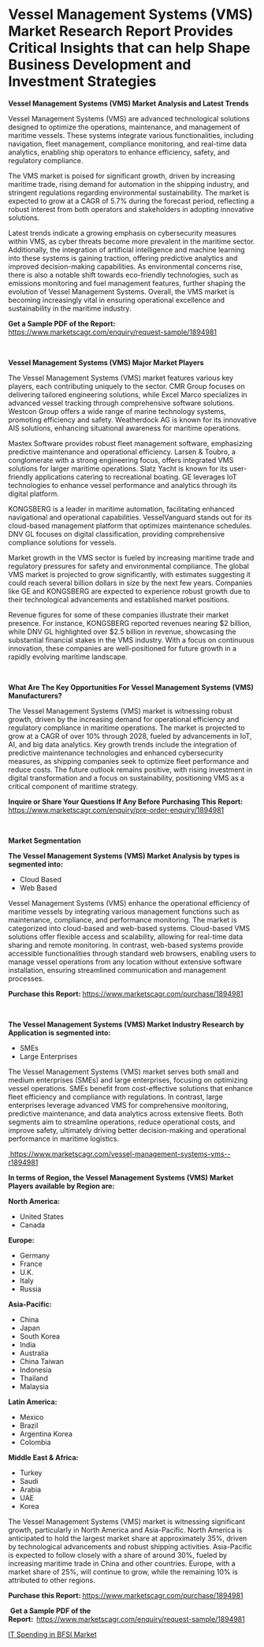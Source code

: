 <p><h1>Vessel Management Systems (VMS) Market Research Report Provides Critical Insights that can help Shape Business Development and Investment Strategies</h1></p><p><strong>Vessel Management Systems (VMS) Market Analysis and Latest Trends</strong></p>
<p><p>Vessel Management Systems (VMS) are advanced technological solutions designed to optimize the operations, maintenance, and management of maritime vessels. These systems integrate various functionalities, including navigation, fleet management, compliance monitoring, and real-time data analytics, enabling ship operators to enhance efficiency, safety, and regulatory compliance. </p><p>The VMS market is poised for significant growth, driven by increasing maritime trade, rising demand for automation in the shipping industry, and stringent regulations regarding environmental sustainability. The market is expected to grow at a CAGR of 5.7% during the forecast period, reflecting a robust interest from both operators and stakeholders in adopting innovative solutions. </p><p>Latest trends indicate a growing emphasis on cybersecurity measures within VMS, as cyber threats become more prevalent in the maritime sector. Additionally, the integration of artificial intelligence and machine learning into these systems is gaining traction, offering predictive analytics and improved decision-making capabilities. As environmental concerns rise, there is also a notable shift towards eco-friendly technologies, such as emissions monitoring and fuel management features, further shaping the evolution of Vessel Management Systems. Overall, the VMS market is becoming increasingly vital in ensuring operational excellence and sustainability in the maritime industry.</p></p>
<p><strong>Get a Sample PDF of the Report:&nbsp;</strong> <a href="https://www.marketscagr.com/enquiry/request-sample/1894981?utm_campaign=3095&utm_medium=2&utm_source=Github&utm_content=ia&utm_term=28032025&utm_id=vessel-management-systems-vms">https://www.marketscagr.com/enquiry/request-sample/1894981</a></p>
<p>&nbsp;</p>
<p><strong>Vessel Management Systems (VMS) Major Market Players</strong></p>
<p><p>The Vessel Management Systems (VMS) market features various key players, each contributing uniquely to the sector. CMR Group focuses on delivering tailored engineering solutions, while Excel Marco specializes in advanced vessel tracking through comprehensive software solutions. Westcon Group offers a wide range of marine technology systems, promoting efficiency and safety. Weatherdock AG is known for its innovative AIS solutions, enhancing situational awareness for maritime operations.</p><p>Mastex Software provides robust fleet management software, emphasizing predictive maintenance and operational efficiency. Larsen & Toubro, a conglomerate with a strong engineering focus, offers integrated VMS solutions for larger maritime operations. Slatz Yacht is known for its user-friendly applications catering to recreational boating. GE leverages IoT technologies to enhance vessel performance and analytics through its digital platform.</p><p>KONGSBERG is a leader in maritime automation, facilitating enhanced navigational and operational capabilities. VesselVanguard stands out for its cloud-based management platform that optimizes maintenance schedules. DNV GL focuses on digital classification, providing comprehensive compliance solutions for vessels.</p><p>Market growth in the VMS sector is fueled by increasing maritime trade and regulatory pressures for safety and environmental compliance. The global VMS market is projected to grow significantly, with estimates suggesting it could reach several billion dollars in size by the next few years. Companies like GE and KONGSBERG are expected to experience robust growth due to their technological advancements and established market positions.</p><p>Revenue figures for some of these companies illustrate their market presence. For instance, KONGSBERG reported revenues nearing $2 billion, while DNV GL highlighted over $2.5 billion in revenue, showcasing the substantial financial stakes in the VMS industry. With a focus on continuous innovation, these companies are well-positioned for future growth in a rapidly evolving maritime landscape.</p></p>
<p>&nbsp;</p>
<p><strong>What Are The Key Opportunities For Vessel Management Systems (VMS) Manufacturers?</strong></p>
<p><p>The Vessel Management Systems (VMS) market is witnessing robust growth, driven by the increasing demand for operational efficiency and regulatory compliance in maritime operations. The market is projected to grow at a CAGR of over 10% through 2028, fueled by advancements in IoT, AI, and big data analytics. Key growth trends include the integration of predictive maintenance technologies and enhanced cybersecurity measures, as shipping companies seek to optimize fleet performance and reduce costs. The future outlook remains positive, with rising investment in digital transformation and a focus on sustainability, positioning VMS as a critical component of maritime strategy.</p></p>
<p><strong>Inquire or Share Your Questions If Any Before Purchasing This Report:</strong> <a href="https://www.marketscagr.com/enquiry/pre-order-enquiry/1894981?utm_campaign=3095&utm_medium=2&utm_source=Github&utm_content=ia&utm_term=28032025&utm_id=vessel-management-systems-vms">https://www.marketscagr.com/enquiry/pre-order-enquiry/1894981</a></p>
<p>&nbsp;</p>
<p><strong>Market Segmentation</strong></p>
<p><strong>The Vessel Management Systems (VMS) Market Analysis by types is segmented into:</strong></p>
<p><ul><li>Cloud Based</li><li>Web Based</li></ul></p>
<p><p>Vessel Management Systems (VMS) enhance the operational efficiency of maritime vessels by integrating various management functions such as maintenance, compliance, and performance monitoring. The market is categorized into cloud-based and web-based systems. Cloud-based VMS solutions offer flexible access and scalability, allowing for real-time data sharing and remote monitoring. In contrast, web-based systems provide accessible functionalities through standard web browsers, enabling users to manage vessel operations from any location without extensive software installation, ensuring streamlined communication and management processes.</p></p>
<p><strong>Purchase this Report:&nbsp;</strong><a href="https://www.marketscagr.com/purchase/1894981?utm_campaign=3095&utm_medium=2&utm_source=Github&utm_content=ia&utm_term=28032025&utm_id=vessel-management-systems-vms">https://www.marketscagr.com/purchase/1894981</a></p>
<p>&nbsp;</p>
<p><strong>The Vessel Management Systems (VMS) Market Industry Research by Application is segmented into:</strong></p>
<p><ul><li>SMEs</li><li>Large Enterprises</li></ul></p>
<p><p>The Vessel Management Systems (VMS) market serves both small and medium enterprises (SMEs) and large enterprises, focusing on optimizing vessel operations. SMEs benefit from cost-effective solutions that enhance fleet efficiency and compliance with regulations. In contrast, large enterprises leverage advanced VMS for comprehensive monitoring, predictive maintenance, and data analytics across extensive fleets. Both segments aim to streamline operations, reduce operational costs, and improve safety, ultimately driving better decision-making and operational performance in maritime logistics.</p></p>
<p><a href="https://www.marketscagr.com/vessel-management-systems-vms--r1894981?utm_campaign=3095&utm_medium=2&utm_source=Github&utm_content=ia&utm_term=28032025&utm_id=vessel-management-systems-vms">&nbsp;https://www.marketscagr.com/vessel-management-systems-vms--r1894981</a></p>
<p><strong>In terms of Region, the Vessel Management Systems (VMS) Market Players available by Region are:</strong></p>
<p>
    <p> <strong> North America: </strong>
        <ul>
            <li>United States</li>
            <li>Canada</li>
        </ul>
        </p> 
    <p> <strong> Europe: </strong>
        <ul>
            <li>Germany</li>
            <li>France</li>
            <li>U.K.</li>
            <li>Italy</li>
            <li>Russia</li>
        </ul>
        </p> 
    <p> <strong> Asia-Pacific: </strong>
        <ul>
            <li>China</li>
            <li>Japan</li>
            <li>South Korea</li>
            <li>India</li>
            <li>Australia</li>
            <li>China Taiwan</li>
            <li>Indonesia</li>
            <li>Thailand</li>
            <li>Malaysia</li>
        </ul>
        </p> 
    <p> <strong> Latin America: </strong>
        <ul>
            <li>Mexico</li>
            <li>Brazil</li>
            <li>Argentina Korea</li>
            <li>Colombia</li>
        </ul>
        </p> 
    <p> <strong> Middle East & Africa: </strong>
        <ul>
            <li>Turkey</li>
            <li>Saudi</li>
            <li>Arabia</li>
            <li>UAE</li>
            <li>Korea</li>
        </ul>
    </p>
    </p>
<p><p>The Vessel Management Systems (VMS) market is witnessing significant growth, particularly in North America and Asia-Pacific. North America is anticipated to hold the largest market share at approximately 35%, driven by technological advancements and robust shipping activities. Asia-Pacific is expected to follow closely with a share of around 30%, fueled by increasing maritime trade in China and other countries. Europe, with a market share of 25%, will continue to grow, while the remaining 10% is attributed to other regions.</p></p>
<p><strong>Purchase this Report: </strong><a href="https://www.marketscagr.com/purchase/1894981?utm_campaign=3095&utm_medium=2&utm_source=Github&utm_content=ia&utm_term=28032025&utm_id=vessel-management-systems-vms">https://www.marketscagr.com/purchase/1894981</a></p>
<p>&nbsp;<strong>Get a Sample PDF of the Report:&nbsp;&nbsp;</strong><a href="https://www.marketscagr.com/enquiry/request-sample/1894981?utm_campaign=3095&utm_medium=2&utm_source=Github&utm_content=ia&utm_term=28032025&utm_id=vessel-management-systems-vms">https://www.marketscagr.com/enquiry/request-sample/1894981</a></p>
<p><strong></strong></p>
<p><p><a href="https://github.com/popupioo/Market-Research-Report-List-1/blob/main/it-spending-in-bfsi-market.md?utm_campaign=3095&utm_medium=2&utm_source=Github&utm_content=ia&utm_term=28032025&utm_id=vessel-management-systems-vms">IT Spending in BFSI Market</a></p></p>